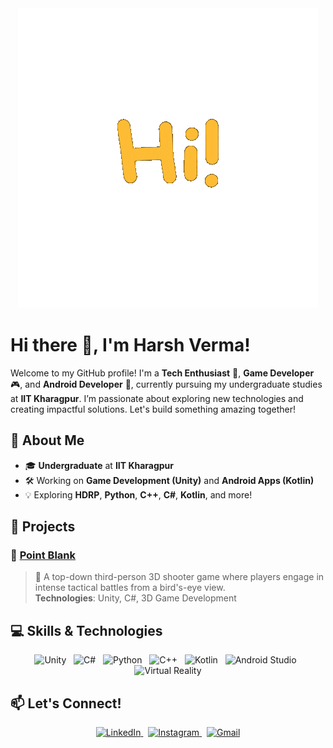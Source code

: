 <div align="center">
  <img src="https://github.com/realitysynthesizer/realitysynthesizer/blob/main/giphy.gif" alt="Welcome GIF" width="480"/>
</div>


# Hi there 👋, I'm Harsh Verma!

Welcome to my GitHub profile! I'm a **Tech Enthusiast** 🚀, **Game Developer** 🎮, and **Android Developer** 📱, currently pursuing my undergraduate studies at **IIT Kharagpur**. I’m passionate about exploring new technologies and creating impactful solutions. Let's build something amazing together!


## 🌟 **About Me**
- 🎓 **Undergraduate** at **IIT Kharagpur**
- 🛠️ Working on **Game Development (Unity)** and **Android Apps (Kotlin)**
- 💡 Exploring **HDRP**, **Python**, **C++**, **C#**, **Kotlin**, and more!


## 💼 **Projects**

### 🔫 [Point Blank](https://github.com/realitysynthesizer/PointBlank)
> 🎯 A top-down third-person 3D shooter game where players engage in intense tactical battles from a bird's-eye view.  
> **Technologies**: Unity, C#, 3D Game Development


## 💻 **Skills & Technologies**

<p align="center">
  <img src="https://img.icons8.com/color/48/000000/unity.png" alt="Unity" width="50" height="50"/> &nbsp;
  <img src="https://img.icons8.com/color/48/000000/c-sharp-logo.png" alt="C#" width="50" height="50"/> &nbsp;
  <img src="https://img.icons8.com/color/48/000000/python.png" alt="Python" width="50" height="50"/> &nbsp;
  <img src="https://img.icons8.com/color/48/000000/c-plus-plus-logo.png" alt="C++" width="50" height="50"/> &nbsp;
  <img src="https://img.icons8.com/color/48/000000/kotlin.png" alt="Kotlin" width="50" height="50"/> &nbsp;
  <img src="https://img.icons8.com/color/48/000000/android-studio--v3.png" alt="Android Studio" width="50" height="50"/> &nbsp;
  <img src="https://img.icons8.com/color/48/000000/virtual-reality.png" alt="Virtual Reality" width="50" height="50"/>
</p>


## 📫 **Let's Connect!**

<p align="center">
  <a href="https://www.linkedin.com/in/harsh-verma-572167287" target="_blank">
    <img src="https://img.icons8.com/color/48/000000/linkedin.png" alt="LinkedIn" width="50" height="50"/>
  </a> &nbsp;
  <a href="https://www.instagram.com/harshhvermaa_" target="_blank">
    <img src="https://img.icons8.com/color/48/000000/instagram-new.png" alt="Instagram" width="50" height="50"/>
  </a> &nbsp;
  <a href="mailto:ayush2412200@gmail.com" target="_blank">
    <img src="https://img.icons8.com/color/48/000000/gmail-new.png" alt="Gmail" width="50" height="50"/>
  </a>
</p>
